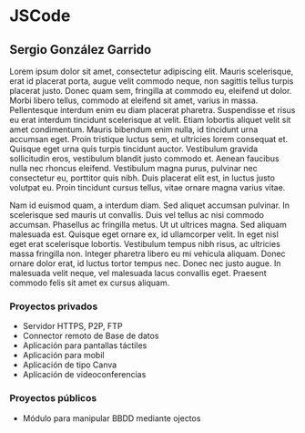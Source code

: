 # JSCode
## Sergio González Garrido
Lorem ipsum dolor sit amet, consectetur adipiscing elit. Mauris scelerisque, erat id placerat porta, augue velit commodo neque, non sagittis tellus turpis placerat justo. Donec quam sem, fringilla at commodo eu, eleifend ut dolor. Morbi libero tellus, commodo at eleifend sit amet, varius in massa. Pellentesque interdum enim eu diam placerat pharetra. Suspendisse et risus eu erat interdum tincidunt scelerisque at velit. Etiam lobortis aliquet velit sit amet condimentum. Mauris bibendum enim nulla, id tincidunt urna accumsan eget. Proin tristique luctus sem, et ultricies lorem consequat et. Quisque eget urna quis turpis tincidunt auctor. Vestibulum gravida sollicitudin eros, vestibulum blandit justo commodo et. Aenean faucibus nulla nec rhoncus eleifend. Vestibulum magna purus, pulvinar nec consectetur eu, porttitor quis nibh. Duis placerat elit est, in luctus justo volutpat eu. Proin tincidunt cursus tellus, vitae ornare magna varius vitae.

Nam id euismod quam, a interdum diam. Sed aliquet accumsan pulvinar. In scelerisque sed mauris ut convallis. Duis vel tellus ac nisi commodo accumsan. Phasellus ac fringilla metus. Ut ut ultrices magna. Sed aliquam malesuada est. Quisque eget ornare ex, id ullamcorper velit. In eget nisl eget erat scelerisque lobortis. Vestibulum tempus nibh risus, ac ultricies massa fringilla non. Integer pharetra libero eu mi vehicula aliquam. Donec ornare dolor erat, id luctus tortor tempus nec. Donec nec justo augue. In malesuada velit neque, vel malesuada lacus convallis eget. Praesent commodo felis sit amet ex cursus aliquam.

### Proyectos privados 
- Servidor HTTPS, P2P, FTP
- Connector remoto de Base de datos
- Aplicación para pantallas táctiles
- Aplicación para mobil 
- Aplicación de tipo Canva
- Aplicación de videoconferencias


### Proyectos públicos
- Módulo para manipular BBDD mediante ojectos
